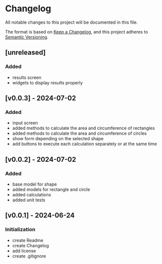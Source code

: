 # Changelog

All notable changes to this project will be documented in this file.

The format is based on [Keep a Changelog](https://keepachangelog.com/en/1.1.0/),
and this project adheres to [Semantic Versioning](https://semver.org/spec/v2.0.0.html).

## [unreleased]

### Added

- results screen
- widgets to display results properly

## [v0.0.3] - 2024-07-02

### Added

- input screen
- added methods to calculate the area and circumference of rectangles
- added methods to calculate the area and circumference of circles
- show form depending on the selected shape
- add buttons to execute each calculation separately or at the same time

## [v0.0.2] - 2024-07-02

### Added

- base model for shape
- added models for rectangle and circle
- added calculations
- added unit tests

## [v0.0.1] - 2024-06-24

### Initialization

- create Readme
- create Changelog
- add license
- create .gitignore
